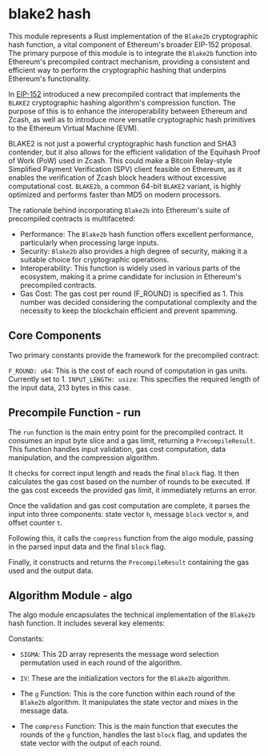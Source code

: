 # blake2 hash

This module represents a Rust implementation of the `Blake2b` cryptographic hash function, a vital component of Ethereum's broader EIP-152 proposal. The primary purpose of this module is to integrate the `Blake2b` function into Ethereum's precompiled contract mechanism, providing a consistent and efficient way to perform the cryptographic hashing that underpins Ethereum's functionality.

In [EIP-152](https://eips.ethereum.org/EIPS/eip-152) introduced a new precompiled contract that implements the `BLAKE2` cryptographic hashing algorithm's compression function. The purpose of this is to enhance the interoperability between Ethereum and Zcash, as well as to introduce more versatile cryptographic hash primitives to the Ethereum Virtual Machine (EVM).

BLAKE2 is not just a powerful cryptographic hash function and SHA3 contender, but it also allows for the efficient validation of the Equihash Proof of Work (PoW) used in Zcash. This could make a Bitcoin Relay-style Simplified Payment Verification (SPV) client feasible on Ethereum, as it enables the verification of Zcash block headers without excessive computational cost. `BLAKE2b`, a common 64-bit `BLAKE2` variant, is highly optimized and performs faster than MD5 on modern processors.

The rationale behind incorporating `Blake2b` into Ethereum's suite of precompiled contracts is multifaceted:

- Performance: The `Blake2b` hash function offers excellent performance, particularly when processing large inputs.
- Security: `Blake2b` also provides a high degree of security, making it a suitable choice for cryptographic operations.
- Interoperability: This function is widely used in various parts of the ecosystem, making it a prime candidate for inclusion in Ethereum's precompiled contracts.
- Gas Cost: The gas cost per round (F_ROUND) is specified as 1. This number was decided considering the computational complexity and the necessity to keep the blockchain efficient and prevent spamming.

## Core Components

Two primary constants provide the framework for the precompiled contract:

`F_ROUND: u64`: This is the cost of each round of computation in gas units. Currently set to 1.
`INPUT_LENGTH: usize`: This specifies the required length of the input data, 213 bytes in this case.

## Precompile Function - run

The `run` function is the main entry point for the precompiled contract. It consumes an input byte slice and a gas limit, returning a `PrecompileResult`. This function handles input validation, gas cost computation, data manipulation, and the compression algorithm.

It checks for correct input length and reads the final `block` flag. It then calculates the gas cost based on the number of rounds to be executed. If the gas cost exceeds the provided gas limit, it immediately returns an error.

Once the validation and gas cost computation are complete, it parses the input into three components: state vector `h`, message `block` vector `m`, and offset counter `t`.

Following this, it calls the `compress` function from the algo module, passing in the parsed input data and the final `block` flag.

Finally, it constructs and returns the `PrecompileResult` containing the gas used and the output data.

## Algorithm Module - algo

The algo module encapsulates the technical implementation of the `Blake2b` hash function. It includes several key elements:

Constants:

- `SIGMA`: This 2D array represents the message word selection permutation used in each round of the algorithm.

- `IV`: These are the initialization vectors for the `Blake2b` algorithm.

- The `g` Function: This is the core function within each round of the `Blake2b` algorithm. It manipulates the state vector and mixes in the message data.

- The `compress` Function: This is the main function that executes the rounds of the `g` function, handles the last `block` flag, and updates the state vector with the output of each round.
